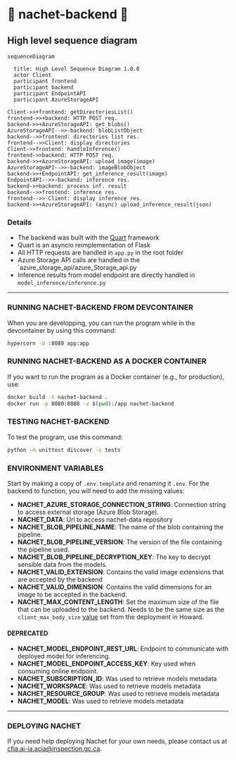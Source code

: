 # :microscope: nachet-backend 🌱

## High level sequence diagram

```mermaid
sequenceDiagram

  title: High Level Sequence Diagram 1.0.0
  actor Client
  participant frontend
  participant backend
  participant EndpointAPI
  participant AzureStorageAPI

Client->>+frontend: getDirectoriesList()
frontend->>+backend: HTTP POST req.
backend->>+AzureStorageAPI: get_blobs()
AzureStorageAPI-->>-backend: blobListObject
backend-->>frontend: directories list res.
frontend-->>Client: display directories
Client->>frontend: handleInference()
frontend->>backend: HTTP POST req.
backend->>+AzureStorageAPI: upload_image(image)
AzureStorageAPI-->>-backend: imageBlobObject
backend->>+EndpointAPI: get_inference_result(image)
EndpointAPI-->>-backend: inference res.
backend->>backend: process inf. result
backend-->>frontend: inference res.
frontend-->>-Client: display inference res.
backend->>+AzureStorageAPI: (async) upload_inference_result(json)
```

### Details

- The backend was built with the [Quart](http://pgjones.gitlab.io/quart/) framework
- Quart is an asyncio reimplementation of Flask
- All HTTP requests are handled in `app.py` in the root folder
- Azure Storage API calls are handled in the `azure_storage_api/azure_Storage_api.py
- Inference results from model endpoint are directly handled in `model_inference/inference.py`

****

### RUNNING NACHET-BACKEND FROM DEVCONTAINER

When you are developping, you can run the program while in the devcontainer by
using this command:

```bash
hypercorn -b :8080 app:app
```

### RUNNING NACHET-BACKEND AS A DOCKER CONTAINER

If you want to run the program as a Docker container (e.g., for production), use:

```bash
docker build -t nachet-backend .
docker run -p 8080:8080 -v $(pwd):/app nachet-backend
```

### TESTING NACHET-BACKEND

To test the program, use this command:

```bash
python -m unittest discover -s tests
```

### ENVIRONMENT VARIABLES

Start by making a copy of `.env.template` and renaming it `.env`. For the
backend to function, you will need to add the missing values:

- **NACHET_AZURE_STORAGE_CONNECTION_STRING**: Connection string to access
  external storage (Azure Blob Storage).
- **NACHET_DATA**: Url to access nachet-data repository
- **NACHET_BLOB_PIPELINE_NAME**: The name of the blob containing the pipeline.
- **NACHET_BLOB_PIPELINE_VERSION**: The version of the file containing the
  pipeline used.
- **NACHET_BLOB_PIPELINE_DECRYPTION_KEY**: The key to decrypt sensible data from
  the models.
- **NACHET_VALID_EXTENSION**: Contains the valid image extensions that are
  accepted by the backend
- **NACHET_VALID_DIMENSION**: Contains the valid dimensions for an image to be
  accepted in the backend.
- **NACHET_MAX_CONTENT_LENGTH**: Set the maximum size of the file that can be
  uploaded to the backend. Needs to be the same size as the
  `client_max_body_size`
  [value](https://github.com/ai-cfia/howard/blob/dedee069f051ba743122084fcb5d5c97c2499359/kubernetes/aks/apps/nachet/base/nachet-ingress.yaml#L13)
  set from the deployment in Howard.

#### DEPRECATED

- **NACHET_MODEL_ENDPOINT_REST_URL**: Endpoint to communicate with deployed
  model for inferencing.
- **NACHET_MODEL_ENDPOINT_ACCESS_KEY**: Key used when consuming online endpoint.
- **NACHET_SUBSCRIPTION_ID**: Was used to retrieve models metadata
- **NACHET_WORKSPACE**: Was used to retrieve models metadata
- **NACHET_RESOURCE_GROUP**: Was used to retrieve models metadata
- **NACHET_MODEL**: Was used to retrieve models metadata

****

### DEPLOYING NACHET

If you need help deploying Nachet for your own needs, please contact us at
<cfia.ai-ia.acia@inspection.gc.ca>.
